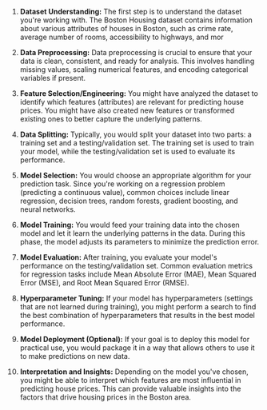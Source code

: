 
1. **Dataset Understanding:** The first step is to understand the dataset you're working with. The Boston Housing dataset contains information about various attributes of houses in Boston, such as crime rate, average number of rooms, accessibility to highways, and mor

2. **Data Preprocessing:** Data preprocessing is crucial to ensure that your data is clean, consistent, and ready for analysis. This involves handling missing values, scaling numerical features, and encoding categorical variables if present.

3. **Feature Selection/Engineering:** You might have analyzed the dataset to identify which features (attributes) are relevant for predicting house prices. You might have also created new features or transformed existing ones to better capture the underlying patterns.

4. **Data Splitting:** Typically, you would split your dataset into two parts: a training set and a testing/validation set. The training set is used to train your model, while the testing/validation set is used to evaluate its performance.

5. **Model Selection:** You would choose an appropriate algorithm for your prediction task. Since you're working on a regression problem (predicting a continuous value), common choices include linear regression, decision trees, random forests, gradient boosting, and neural networks.

6. **Model Training:** You would feed your training data into the chosen model and let it learn the underlying patterns in the data. During this phase, the model adjusts its parameters to minimize the prediction error.

7. **Model Evaluation:** After training, you evaluate your model's performance on the testing/validation set. Common evaluation metrics for regression tasks include Mean Absolute Error (MAE), Mean Squared Error (MSE), and Root Mean Squared Error (RMSE).

8. **Hyperparameter Tuning:** If your model has hyperparameters (settings that are not learned during training), you might perform a search to find the best combination of hyperparameters that results in the best model performance.

9. **Model Deployment (Optional):** If your goal is to deploy this model for practical use, you would package it in a way that allows others to use it to make predictions on new data.

10. **Interpretation and Insights:** Depending on the model you've chosen, you might be able to interpret which features are most influential in predicting house prices. This can provide valuable insights into the factors that drive housing prices in the Boston area.
